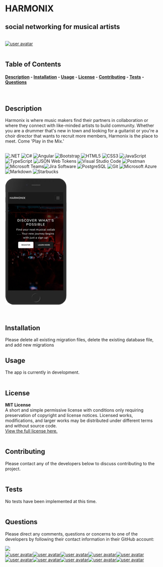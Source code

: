 
# HARMONIX
## social networking for musical artists
&nbsp;  
[<img src='https://img.shields.io/badge/license-MIT License-blueviolet' alt="user avatar" height="20"/>](#license)  
&nbsp;&nbsp;  
## Table of Contents
#### [Description](#description)  -  [Installation](#installation)  -  [Usage](#usage) - [License](#license) - [Contributing](#contributing) - [Tests](#tests) - [Questions](#questions)
&nbsp;  
## Description  
Harmonix is where music makers find their partners in collaboration or where they connect with like-minded artists to build community.  Whether you are a drummer that's new in town and looking for a guitarist or you're a choir director that wants to recruit more members, Harmonix is the place to meet.  Come 'Play in the Mix.'  
&nbsp;  

![.NET](https://img.shields.io/badge/.NET-512BD4.svg?style=for-the-badge&logo=.net&logoColor=white) ![C#](https://img.shields.io/badge/c%23-%23239120.svg?style=for-the-badge&logo=c-sharp&logoColor=white) ![Angular](https://img.shields.io/badge/Angular-DD0031.svg?style=for-the-badge&logo=angular&logoColor=white) ![Bootstrap](https://img.shields.io/badge/Bootstrap-7952B3.svg?style=for-the-badge&logo=bootstrap&logoColor=white) ![HTML5](https://img.shields.io/badge/html5-%23E34F26.svg?style=for-the-badge&logo=html5&logoColor=white) ![CSS3](https://img.shields.io/badge/css3-%231572B6.svg?style=for-the-badge&logo=css3&logoColor=white) ![JavaScript](https://img.shields.io/badge/javascript-%23323330.svg?style=for-the-badge&logo=javascript&logoColor=%23F7DF1E) ![TypeScript](https://img.shields.io/badge/typescript-%23007ACC.svg?style=for-the-badge&logo=typescript&logoColor=white) ![JSON Web Tokens](https://img.shields.io/badge/JSON%20Web%20Tokens-000000.svg?style=for-the-badge&logo=jsonwebtokens&logoColor=white) ![Visual Studio Code](https://img.shields.io/badge/Visual%20Studio%20Code-007ACC.svg?style=for-the-badge&logo=visualstudiocode&logoColor=white) ![Postman](https://img.shields.io/badge/Postman-FF6C37.svg?style=for-the-badge&logo=postman&logoColor=white) ![Microsoft Teams](https://img.shields.io/badge/MicrosoftTeams-6264A7.svg?style=for-the-badge&logo=microsoftteams&logoColor=white)![Jira Software](https://img.shields.io/badge/JiraSoftware-0052CC.svg?style=for-the-badge&logo=jirasoftware&logoColor=white)  ![PostgreSQL](https://img.shields.io/badge/PostgreSQL-000.svg?style=for-the-badge&logo=postgresql&logoColor=%234169E1) ![Git](https://img.shields.io/badge/Git-F05032.svg?style=for-the-badge&logo=git&logoColor=white) ![Microsoft Azure](https://img.shields.io/badge/MicrosoftAzure-0078D4.svg?style=for-the-badge&logo=microsoftazure&logoColor=white)  ![Markdown](https://img.shields.io/badge/markdown-%23000000.svg?style=for-the-badge&logo=markdown&logoColor=white)  ![Starbucks](https://img.shields.io/badge/Starbucks-006241.svg?style=for-the-badge&logo=starbucks&logoColor=white)   

<img src="./client/src/assets/screenshot.png" alt="HARMONIX application screenshot" width="200"/>    

&nbsp;  
## Installation
Please delete all existing migration files, delete the existing database file, and add new migrations
&nbsp;  
## Usage
The app is currently in development.  
&nbsp;  
## License  

**MIT License**  
A short and simple permissive license with conditions only requiring preservation of copyright and license notices. Licensed works, modifications, and larger works may be distributed under different terms and without source code.  
[View the full license here.](./LICENSE/license.txt)  
&nbsp;  
## Contributing
Please contact any of the developers below to discuss contributing to the project.  
&nbsp;  
## Tests
No tests have been implemented at this time.  
&nbsp;  
## Questions
Please direct any comments, questions or concerns to one of the developers by following their contact information in their GitHub account:

![](https://img.shields.io/badge/GitHub-100000?style=for-the-badge&logo=github&logoColor=white)   
[<img src="https://github.com/nathansom.png" alt="user avatar" width="95"/>](https://github.com/nathansom "nathansom")[<img src="https://github.com/H0RSESH0E.png" alt="user avatar" width="95"/>](https://github.com/H0RSESH0E "H0RSESH0E")[<img src="https://github.com/mansourbenkhayal.png" alt="user avatar" width="95"/>](https://github.com/mansourbenkhayal "mansourbenkhayal")[<img src="https://github.com/psbedi03.png" alt="user avatar" width="95"/>](https://github.com/psbedi03 "psbedi03")[<img src="https://github.com/Rajul05.png" alt="user avatar" width="95"/>](https://github.com/Rajul05 "Rajul05")[<img src="https://github.com/viciouspotato-coder.png" alt="user avatar" width="95"/>](https://github.com/viciouspotato-coder "viciouspotato-coder")[<img src="https://github.com/Gurjas604.png" alt="user avatar" width="95"/>](https://github.com/Gurjas604 "Gurjas604")[<img src="https://github.com/tjv255.png" alt="user avatar" width="95"/>](https://github.com/tjv255 "tjv255")[<img src="https://github.com/meenakshich02.png" alt="user avatar" width="95"/>](https://github.com/meenakshich02 "meenakshich02")[<img src="https://github.com/vaibhavparsana.png" alt="user avatar" width="95"/>](https://github.com/vaibhavparsana "vaibhavparsana")


